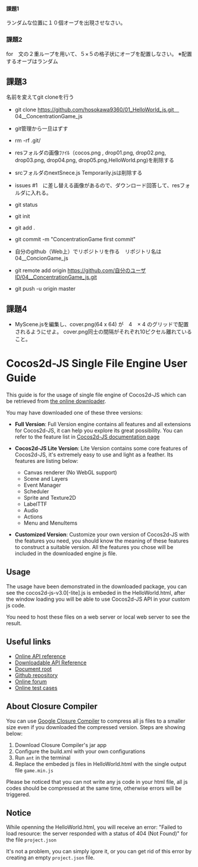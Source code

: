 #### 課題1  
ランダムな位置に１０個オーブを出現させなさい。  

### 課題2  
for　文の２重ループを用いて、５×５の格子状にオーブを配置しなさい。
※配置するオーブはランダム

## 課題3
名前を変えてgit cloneを行う  
 - git clone https://github.com/hosokawa9360/01_HelloWorld_js.git　 04__ConcentrationGame_js  
 - git管理から一旦はずす
 - rm -rf .git/  
 - resフォルダの画像ﾌｧｲﾙ（cocos.png , drop01.png, drop02.png, drop03.png, drop04.png, drop05.png,HelloWorld.png)を削除する
 - srcフォルダのnextSnece.js Temporarily.jsは削除する

- issues #1　に差し替える画像があるので、ダウンロード回答して、resフォルダに入れる。  
 - git status  
 - git init  
 - git add .  
 - git commit -m "ConcentrationGame first commit"  
 - 自分のgithub（Web上）でリポジトリを作る　リポジトリ名は　04__ConcionGame_js  
 - git remote add origin https://github.com/自分のユーザID/04__ConcentrationGame_js.git  
 - git push -u origin master  

## 課題4
 - MyScene.jsを編集し、cover.png(64 x 64) が　4　× 4 のグリッドで配置されるようにせよ。
 cover.png同士の間隔がそれぞれ10ピクセル離れていること。  


# Cocos2d-JS Single File Engine User Guide　

This guide is for the usage of single file engine of Cocos2d-JS which can be retrieved from [the online downloader](http://cocos2d-x.org/filecenter/jsbuilder/).

You may have downloaded one of these three versions:

- **Full Version**: Full Version engine contains all features and all extensions for Cocos2d-JS, it can help you explore its great possibility. You can refer to the feature list in [Cocos2d-JS documentation page](http://www.cocos2d-x.org/docs/manual/framework/html5/en)

- **Cocos2d-JS Lite Version**: Lite Version contains some core features of Cocos2d-JS, it's extremely easy to use and light as a feather. Its features are listing below:
    + Canvas renderer (No WebGL support)
    + Scene and Layers
    + Event Manager
    + Scheduler
    + Sprite and Texture2D
    + LabelTTF
    + Audio
    + Actions
    + Menu and MenuItems

- **Customized Version**: Customize your own version of Cocos2d-JS with the features you need, you should know the meaning of these features to construct a suitable version. All the features you chose will be included in the downloaded engine js file.

## Usage

The usage have been demonstrated in the downloaded package, you can see the cocos2d-js-v3.0[-lite].js is embeded in the HelloWorld.html, after the window loading you will be able to use Cocos2d-JS API in your custom js code.

You need to host these files on a web server or local web server to see the result.

## Useful links

- [Online API reference](http://www.cocos2d-x.org/reference/html5-js/V3.0/index.html)
- [Downloadable API Reference](http://www.cocos2d-x.org/filedown/Cocos2d-JS-v3.0-API.zip)
- [Document root](http://cocos2d-x.org/docs/manual/framework/html5/en)
- [Github repository](https://github.com/cocos2d/cocos2d-js)
- [Online forum](http://discuss.cocos2d-x.org/category/javascript)
- [Online test cases](http://cocos2d-x.org/js-tests/)

## About Closure Compiler

You can use [Google Closure Compiler](https://developers.google.com/closure/compiler/) to compress all js files to a smaller size even if you downloaded the compressed version. Steps are showing below:

1. Download Closure Compiler's jar app
2. Configure the build.xml with your own configurations
3. Run `ant` in the terminal
4. Replace the embeded js files in HelloWorld.html with the single output file `game.min.js`

Please be noticed that you can not write any js code in your html file, all js codes should be compressed at the same time, otherwise errors will be triggered.

## Notice

While openning the HelloWorld.html, you will receive an error:
"Failed to load resource: the server responded with a status of 404 (Not Found)" for the file `project.json`

It's not a problem, you can simply igore it, or you can get rid of this error by creating an empty `project.json` file.
